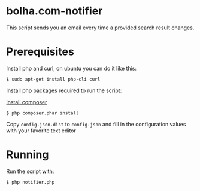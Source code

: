 # bolha.com-notifier

This script sends you an email every time a provided search result changes.

Prerequisites
=============

Install php and curl, on ubuntu you can do it like this:

    $ sudo apt-get install php-cli curl

Install php packages required to run the script:

[install composer](https://getcomposer.org/doc/00-intro.md)

	$ php composer.phar install

Copy `config.json.dist` to `config.json` and fill in the configuration values with your favorite text editor

Running
=======

Run the script with:

    $ php notifier.php
